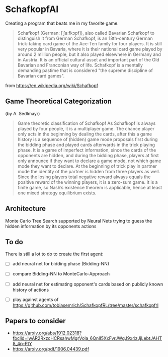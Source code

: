# SchafkopfAI

Creating a program that beats me in my favorite game.

> Schafkopf (German: [ˈʃaːfkɔpf]), also called Bavarian Schafkopf to distinguish it from German Schafkopf, is an 18th-century German trick-taking card game of the Ace-Ten family for four players. It is still very popular in Bavaria, where it is their national card game played by around 2 million people, but it also played elsewhere in Germany and in Austria. It is an official cultural asset and important part of the Old Bavarian and Franconian way of life. Schafkopf is a mentally demanding pastime that is considered "the supreme discipline of Bavarian card games".

from https://en.wikipedia.org/wiki/Schafkopf

## Game Theoretical Categorization 
(by A. Sedlmayr)

> Game theoretic classification of Schafkopf
As Schafkopf is always played by four people, it is a multiplayer game. The chance player
only acts in the beginning by dealing the cards, after this a game history is a sequence of
(hidden) game mode proposals first during the bidding phase and played cards afterwards
in the trick playing phase. It is a game of imperfect information, since the cards of the
opponents are hidden, and during the bidding phase, players at first only announce if they
want to declare a game mode, not which game mode they want to declare. At the beginning
of trick play in partner mode the identity of the partner is hidden from three players as
well. Since the losing players total negative reward always equals the positive reward of
the winning players, it is a zero-sum game. It is a finite game, so Nash’s existence theorem
is applicable, hence at least one mixed strategy equilibrium exists.

## Architecture

Monte Carlo Tree Search supported by Neural Nets trying to guess the hidden information by its opponents actions


## To do
There is still a lot to do to create the first agent:
- [ ] add neural net for bidding phase (Bidding-NN)
- [ ] compare Bidding-NN to MonteCarlo-Approach
- [ ] add neural net for estimating opponent's cards based on publicly known history of actions
- [ ] play against agents of https://github.com/tobiasemrich/SchafkopfRL/tree/master/schafkopfrl


## Papers to consider
- https://arxiv.org/abs/1912.02318?fbclid=IwAR2RxzcHCRsahwMgrVola_6QnII5XxFvrJWgJ9x4zJjLebtJAHT8_4p-PtY
- https://arxiv.org/pdf/1906.04439.pdf
